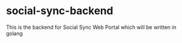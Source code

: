 # social-sync-backend
This is the backend for Social Sync Web Portal which will be written in golang
